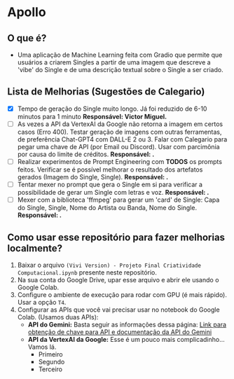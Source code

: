 # Apollo

## O que é?
* Uma aplicação de Machine Learning feita com Gradio que permite que usuários a criarem Singles a partir de uma imagem que descreve a 'vibe' do Single e de uma descrição textual sobre o Single a ser criado.

## Lista de Melhorias (Sugestões de Calegario)
- [X] Tempo de geração do Single muito longo. Já foi reduzido de 6-10 minutos para 1 minuto __Responsável: Victor Miguel.__
- [ ] As vezes a API da VertexAI da Google não retorna a imagem em certos casos (Erro 400). Testar geração de imagens com outras ferramentas, de preferência Chat-GPT4 com DALL-E 2 ou 3. Falar com Calegario para pegar uma chave de API (por Email ou Discord). Usar com parcimônia por causa do limite de créditos. __Responsável: .__
- [ ] Realizar experimentos de Prompt Engineering com __TODOS__ os prompts feitos. Verificar se é possível melhorar o resultado dos artefatos gerados (Imagem do Single, Single). __Responsável: .__
- [ ] Tentar mexer no prompt que gera o Single em si para verificar a possibilidade de gerar um Single com letras e voz. __Responsável: .__
- [ ] Mexer com a biblioteca 'ffmpeg' para gerar um 'card' de Single: Capa do Single, Single, Nome do Artista ou Banda, Nome do Single. __Responsável: .__

## Como usar esse repositório para fazer melhorias localmente?
1. Baixar o arquivo ```(Vivi Version) - Projeto Final Criatividade Computacional.ipynb``` presente neste repositório.
2. Na sua conta do Google Drive, upar esse arquivo e abrir ele usando o Google Colab.
3. Configure o ambiente de execução para rodar com GPU (é mais rápido). Usar a opção ```T4```.
4. Configurar as APIs que você vai precisar usar no notebook do Google Colab. (Usamos duas APIs):
    * __API do Gemini:__ Basta seguir as informações dessa página: [Link para obtenção de chave para API e documentação da API do Gemini](https://ai.google.dev/)
    * __API da VertexAI da Google:__ Esse é um pouco mais complicadinho... Vamos lá.
         * Primeiro
         * Segundo
         * Terceiro
